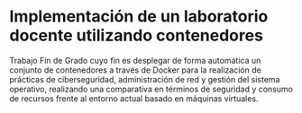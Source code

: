 # Implementación de un laboratorio docente utilizando contenedores

Trabajo Fin de Grado cuyo fin es desplegar de forma automática un conjunto de contenedores a través de Docker para la realización de prácticas de ciberseguridad, administración de red y gestión del sistema operativo, realizando una comparativa en términos de seguridad y consumo de recursos frente al entorno actual basado en máquinas virtuales. 
